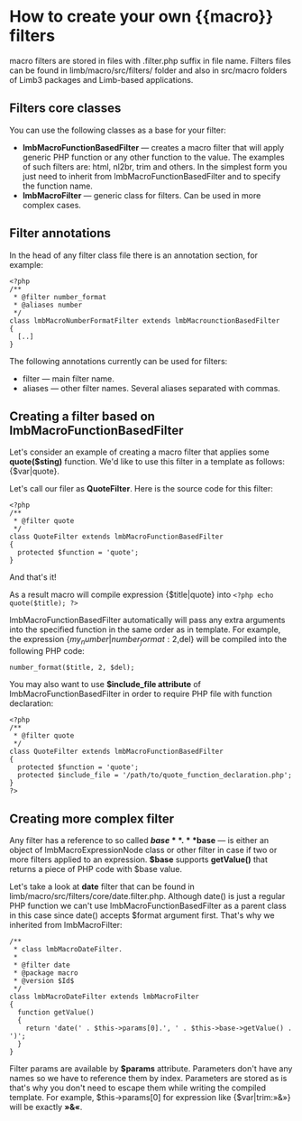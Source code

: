 # How to create your own {{macro}} filters
macro filters are stored in files with .filter.php suffix in file name. Filters files can be found in limb/macro/src/filters/ folder and also in src/macro folders of Limb3 packages and Limb-based applications.

## Filters core classes
You can use the following classes as a base for your filter:

* **lmbMacroFunctionBasedFilter** — creates a macro filter that will apply generic PHP function or any other function to the value. The examples of such filters are: html, nl2br, trim and others. In the simplest form you just need to inherit from lmbMacroFunctionBasedFilter and to specify the function name.
* **lmbMacroFilter** — generic class for filters. Can be used in more complex cases.

## Filter annotations
In the head of any filter class file there is an annotation section, for example:

    <?php 
    /**
     * @filter number_format
     * @aliases number
     */ 
    class lmbMacroNumberFormatFilter extends lmbMacrounctionBasedFilter
    {
      [..]
    }

The following annotations currently can be used for filters:

* filter — main filter name.
* aliases — other filter names. Several aliases separated with commas.

## Creating a filter based on lmbMacroFunctionBasedFilter
Let's consider an example of creating a macro filter that applies some **quote($sting)** function. We'd like to use this filter in a template as follows: {$var|quote}.

Let's call our filer as **QuoteFilter**. Here is the source code for this filter:

    <?php 
    /**
     * @filter quote
     */ 
    class QuoteFilter extends lmbMacroFunctionBasedFilter
    {
      protected $function = 'quote';
    }

And that's it!

As a result macro will compile expression {$title|quote} into `<?php echo quote($title); ?>`

lmbMacroFunctionBasedFilter automatically will pass any extra arguments into the specified function in the same order as in template. For example, the expression {$my_number|number_format:2,$del} will be compiled into the following PHP code:

    number_format($title, 2, $del);

You may also want to use **$include_file attribute** of lmbMacroFunctionBasedFilter in order to require PHP file with function declaration:

    <?php 
    /**
     * @filter quote
     */ 
    class QuoteFilter extends lmbMacroFunctionBasedFilter
    {
      protected $function = 'quote';
      protected $include_file = '/path/to/quote_function_declaration.php';
    }  
    ?>

## Creating more complex filter
Any filter has a reference to so called **$base**. **$base** — is either an object of lmbMacroExpressionNode class or other filter in case if two or more filters applied to an expression. **$base** supports **getValue()** that returns a piece of PHP code with $base value.

Let's take a look at **date** filter that can be found in limb/macro/src/filters/core/date.filter.php. Although date() is just a regular PHP function we can't use lmbMacroFunctionBasedFilter as a parent class in this case since date() accepts $format argument first. That's why we inherited from lmbMacroFilter:

    /**
     * class lmbMacroDateFilter.
     *
     * @filter date
     * @package macro
     * @version $Id$
     */ 
    class lmbMacroDateFilter extends lmbMacroFilter
    {
      function getValue()
      {
        return 'date(' . $this->params[0].', ' . $this->base->getValue() . ')';
      }  
    } 

Filter params are available by **$params** attribute. Parameters don't have any names so we have to reference them by index. Parameters are stored as is that's why you don't need to escape them while writing the compiled template. For example, $this→params[0] for expression like {$var|trim:»&»} will be exactly **»&«**.
